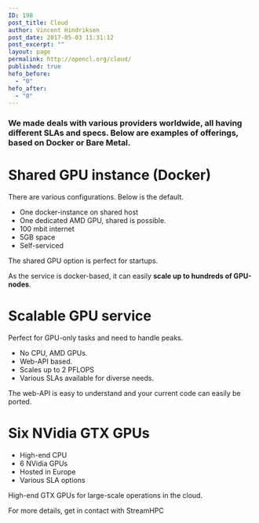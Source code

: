 ```yaml
---
ID: 198
post_title: Cloud
author: Vincent Hindriksen
post_date: 2017-05-03 11:31:12
post_excerpt: ""
layout: page
permalink: http://opencl.org/cloud/
published: true
hefo_before:
  - "0"
hefo_after:
  - "0"
---
```

<h3>We made deals with various providers worldwide, all having different SLAs and specs. Below are examples of offerings, based on Docker or Bare Metal.</h3>
<h1>Shared GPU instance (Docker)</h1>
There are various configurations. Below is the default.
<ul>
 	<li>One docker-instance on shared host</li>
 	<li>One dedicated AMD GPU, shared is possible.</li>
 	<li>100 mbit internet</li>
 	<li>5GB space</li>
 	<li>Self-serviced</li>
</ul>
The shared GPU option is perfect for startups.

As the service is docker-based, it can easily <b>scale up to hundreds of GPU-nodes</b>.
<h1>Scalable GPU service</h1>
Perfect for GPU-only tasks and need to handle peaks.
<ul>
 	<li>No CPU, AMD GPUs.</li>
 	<li>Web-API based.</li>
 	<li>Scales up to 2 PFLOPS</li>
 	<li>Various SLAs available for diverse needs.</li>
</ul>
The web-API is easy to understand and your current code can easily be ported.
<h1>Six NVidia GTX GPUs</h1>
<ul>
 	<li>High-end CPU</li>
 	<li>6 NVidia GPUs</li>
 	<li>Hosted in Europe</li>
 	<li>Various SLA options</li>
</ul>
High-end GTX GPUs for large-scale operations in the cloud.

For more details, get in contact with StreamHPC
